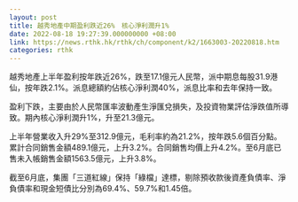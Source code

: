 ```yaml
---
layout: post
title: 越秀地產中期盈利跌近26%　核心淨利潤升1%
date: 2022-08-18 19:27:39.000000000 +08:00
link: https://news.rthk.hk/rthk/ch/component/k2/1663003-20220818.htm
categories: rthk
---
```


越秀地產上半年盈利按年跌近26%，跌至17.1億元人民幣，派中期息每股31.9港仙，按年跌2.1%。派息總額約佔核心淨利潤40%，派息比率和去年保持一致。

盈利下跌，主要由於人民幣匯率波動產生淨匯兌損失，及投資物業評估淨跌值所導致。期內核心淨利潤升1%，升至21.3億元。

上半年營業收入升29%至312.9億元，毛利率約為21.2%，按年跌5.6個百分點。累計合同銷售金額489.1億元，上升3.2%。合同銷售均價上升4.2%。至6月底已售未入帳銷售金額1563.5億元，上升3.8%。

截至6月底，集團「三道紅線」保持「綠檔」達標，剔除預收款後資產負債率、淨負債率和現金短債比分別為69.4%、59.7%和1.45倍。
